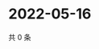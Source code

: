 # 2022-05-16

共 0 条

<!-- BEGIN WEIBO -->
<!-- 最后更新时间 Mon May 16 2022 20:09:21 GMT+0800 (China Standard Time) -->

<!-- END WEIBO -->
